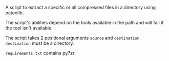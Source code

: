 A script to extract a specific or all compressed files in a directory using patoolib. 

The script's abilities depend on the tools available in the path and will fail if the tool isn't available. 

The script takes 2 positional arguments `source` and `destination`. `destination` must be a directory. 


`requirements.txt` contains py7zr
